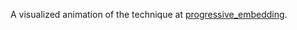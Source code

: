 A visualized animation of the technique at [progressive_embedding](../progressive_embedding/README.md).